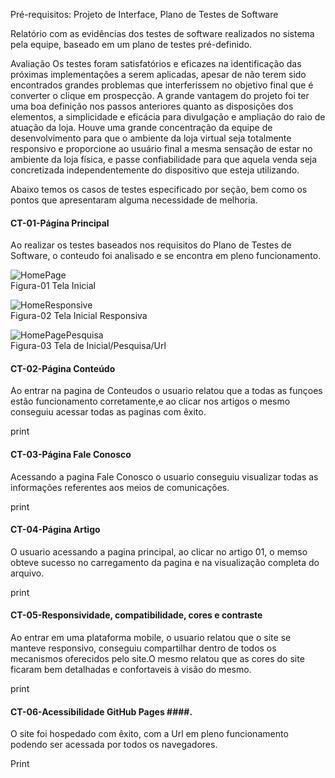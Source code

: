 Pré-requisitos: Projeto de Interface, Plano de Testes de Software

Relatório com as evidências dos testes de software realizados no sistema pela equipe, baseado em um plano de testes pré-definido.

Avaliação
Os testes foram satisfatórios e eficazes na identificação das próximas implementações a serem aplicadas, apesar de não terem sido encontrados grandes problemas que interferissem no objetivo final que é converter o clique em prospecção.
A grande vantagem do projeto foi ter uma boa definição nos passos anteriores quanto as disposições dos elementos, a simplicidade e eficácia para divulgação e ampliação do raio de atuação da loja.
Houve uma grande concentração da equipe de desenvolvimento para que o ambiente da loja virtual seja totalmente responsivo e proporcione ao usuário final a mesma sensação de estar no ambiente da loja física, e passe confiabilidade para que aquela venda seja concretizada independentemente do dispositivo que esteja utilizando.

Abaixo temos os casos de testes especificado por seção, bem como os pontos que apresentaram alguma necessidade de melhoria.

#### CT-01-Página Principal ####
Ao realizar os testes baseados nos requisitos do Plano de Testes de Software, o conteudo foi analisado e se  encontra em pleno funcionamento.


![HomePage](https://thumbs2.imgbox.com/b8/42/5yd15jjM_t.jpg)
</br>
Figura-01 Tela Inicial
</br>

![HomeResponsive](https://thumbs2.imgbox.com/6c/02/CMwblbnX_t.jpg)
</br>
Figura-02 Tela Inicial Responsiva
</br>

![HomePagePesquisa](https://thumbs2.imgbox.com/94/5c/S0AZ7qY0_t.png)
</br>
Figura-03 Tela de Inicial/Pesquisa/Url




#### CT-02-Página Conteúdo ####

Ao entrar na pagina de Conteudos o usuario relatou que a todas as funçoes estão funcionamento corretamente,e ao clicar nos artigos o mesmo conseguiu acessar todas as paginas com êxito.

print


#### CT-03-Página Fale Conosco ####

Acessando a pagina Fale Conosco o usuario conseguiu visualizar todas  as informações referentes aos meios de comunicações.

print


#### CT-04-Página Artigo ####

O usuario acessando a pagina principal, ao clicar no artigo 01, o memso obteve sucesso no carregamento da pagina e na visualização completa do arquivo.

print

#### CT-05-Responsividade, compatibilidade, cores e contraste ####

Ao entrar em uma plataforma mobile, o usuario relatou que o site se manteve responsivo, conseguiu compartilhar dentro de todos os mecanismos oferecidos pelo site.O mesmo relatou que as cores do site ficaram bem detalhadas e confortaveis à visão do mesmo.

print

#### CT-06-Acessibilidade GitHub Pages ####.

O site foi hospedado com êxito, com a Url em pleno funcionamento podendo ser acessada por todos os navegadores.

Print


